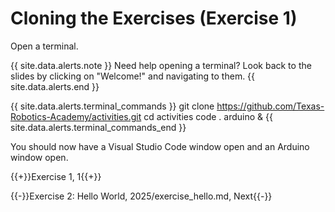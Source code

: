 # Cloning the Exercises (Exercise 1)

Open a terminal.


{{ site.data.alerts.note }}
Need help opening a terminal? Look back to the slides by clicking on "Welcome!" and navigating to them.
{{ site.data.alerts.end }}

{{ site.data.alerts.terminal_commands }}
git clone https://github.com/Texas-Robotics-Academy/activities.git
cd activities
code .
arduino &
{{ site.data.alerts.terminal_commands_end }}

You should now have a Visual Studio Code window open and an Arduino window open.

{{+}}Exercise 1, 1{{+}}

{{-}}Exercise 2: Hello World, 2025/exercise_hello.md, Next{{-}}